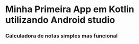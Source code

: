 # Minha Primeira App em Kotlin utilizando Android studio
### Calculadora de notas simples mas funcional
